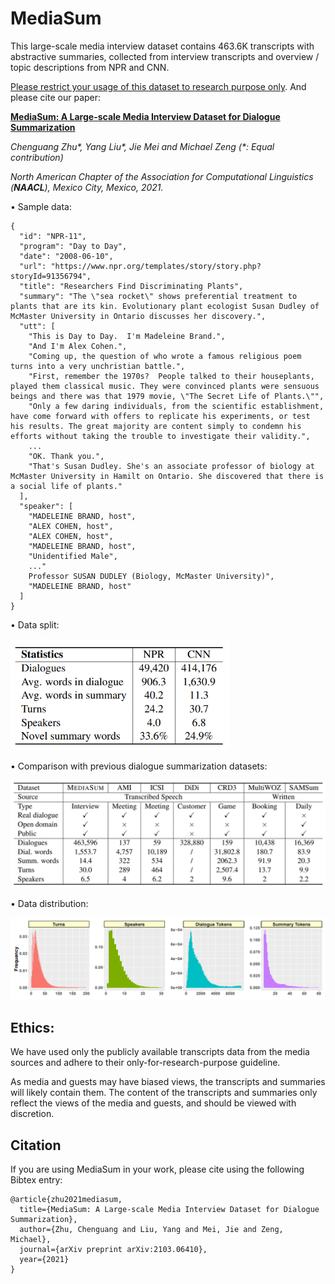 # MediaSum
This large-scale media interview dataset contains 463.6K transcripts with abstractive summaries, collected from interview transcripts and overview / topic descriptions from NPR and CNN.

<ins>Please restrict your usage of this dataset to research purpose only</ins>. And please cite our paper:

**<a href="https://arxiv.org/abs/2103.06410">MediaSum: A Large-scale Media Interview Dataset for Dialogue Summarization</a>**

_Chenguang Zhu*, Yang Liu*, Jie Mei and Michael Zeng (*: Equal contribution)_

_North American Chapter of the Association for Computational Linguistics (**NAACL**), Mexico City, Mexico, 2021._

• Sample data:
```
{
  "id": "NPR-11",
  "program": "Day to Day",
  "date": "2008-06-10",
  "url": "https://www.npr.org/templates/story/story.php?storyId=91356794",
  "title": "Researchers Find Discriminating Plants",
  "summary": "The \"sea rocket\" shows preferential treatment to plants that are its kin. Evolutionary plant ecologist Susan Dudley of McMaster University in Ontario discusses her discovery.",
  "utt": [
    "This is Day to Day.  I'm Madeleine Brand.",
    "And I'm Alex Cohen.",
    "Coming up, the question of who wrote a famous religious poem turns into a very unchristian battle.",
    "First, remember the 1970s?  People talked to their houseplants, played them classical music. They were convinced plants were sensuous beings and there was that 1979 movie, \"The Secret Life of Plants.\"",
    "Only a few daring individuals, from the scientific establishment, have come forward with offers to replicate his experiments, or test his results. The great majority are content simply to condemn his efforts without taking the trouble to investigate their validity.",
    ...
    "OK. Thank you.",
    "That's Susan Dudley. She's an associate professor of biology at McMaster University in Hamilt on Ontario. She discovered that there is a social life of plants."
  ],
  "speaker": [
    "MADELEINE BRAND, host",
    "ALEX COHEN, host",
    "ALEX COHEN, host",
    "MADELEINE BRAND, host",
    "Unidentified Male",    
    ..."
    Professor SUSAN DUDLEY (Biology, McMaster University)",
    "MADELEINE BRAND, host"
  ]
}
```

• Data split:
<p align="left">
  <img src="https://github.com/zcgzcgzcg1/MediaSum/blob/main/figures/data_split.png" width="350" alt="data_split">
</p>


• Comparison with previous dialogue summarization datasets:
<p align="left">
  <img src="https://github.com/zcgzcgzcg1/MediaSum/blob/main/figures/data_comparison.png" width="650" alt="data_split">
</p>

• Data distribution:
<p align="left">
  <img src="https://github.com/zcgzcgzcg1/MediaSum/blob/main/figures/data_distribution.png" width="650" alt="data_split">
</p>

## Ethics:
We have used only the publicly available transcripts data from the media sources and adhere to their only-for-research-purpose guideline.

As media and guests may have biased views, the transcripts and summaries will likely contain them. The content of the transcripts and summaries only reflect the views of the media and guests, and should be viewed with discretion. 


## Citation
If you are using MediaSum in your work, please cite using the following Bibtex entry:

```
@article{zhu2021mediasum,
  title={MediaSum: A Large-scale Media Interview Dataset for Dialogue Summarization},
  author={Zhu, Chenguang and Liu, Yang and Mei, Jie and Zeng, Michael},
  journal={arXiv preprint arXiv:2103.06410},
  year={2021}
}
```

